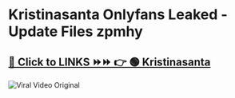 
 # Kristinasanta Onlyfans Leaked - Update Files zpmhy

## <h2><a href="https://clipsfans.com/Kristinasanta&ref=git">🔗 Click to LINKS ⏩⏩ 👉 🟢 Kristinasanta </a></h2>

<a href="https://clipsfans.com/Kristinasanta&ref=git" rel="nofollow" data-target="animated-image.originalLink"><img src="https://i.ibb.co.com/xMMVF88/686577567.gif" alt="Viral Video Original" style="max-width: 100%; display: inline-block;" data-target="animated-image.originalImage"></a>

